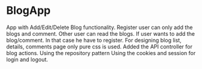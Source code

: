 # BlogApp

App with Add/Edit/Delete Blog functionality.
Register user can only add the blogs and comment. Other user can read the blogs.
If user wants to add the blog/comment. In that case he have to register.
For designing blog list, details, comments page only pure css is used.
Added the API controller for blog actions.
Using the repository pattern
Using the cookies and session for login and logout.
